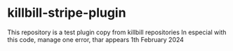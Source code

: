 # killbill-stripe-plugin
This repository is a test plugin copy from killbill repositories
In especial with this code, manage one error, thar appears 1th February 2024

